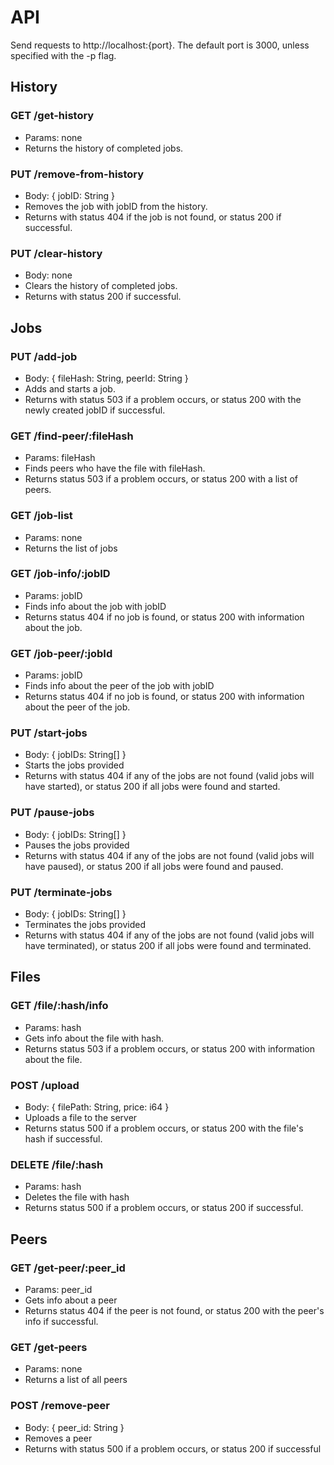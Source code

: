 # API

Send requests to http://localhost:{port}. The default port is 3000, unless specified with the -p flag.

## History
### GET /get-history
- Params: none
- Returns the history of completed jobs.

### PUT /remove-from-history
- Body: { jobID: String }
- Removes the job with jobID from the history.
- Returns with status 404 if the job is not found, or status 200 if successful.

### PUT /clear-history
- Body: none
- Clears the history of completed jobs.
- Returns with status 200 if successful.


## Jobs
### PUT /add-job
- Body: { fileHash: String, peerId: String }
- Adds and starts a job.
- Returns with status 503 if a problem occurs, or status 200 with the newly created jobID if successful.

### GET /find-peer/:fileHash
- Params: fileHash
- Finds peers who have the file with fileHash.
- Returns status 503 if a problem occurs, or status 200 with a list of peers.

### GET /job-list
- Params: none
- Returns the list of jobs

### GET /job-info/:jobID
- Params: jobID
- Finds info about the job with jobID
- Returns status 404 if no job is found, or status 200 with information about the job.

### GET /job-peer/:jobId
- Params: jobID
- Finds info about the peer of the job with jobID
- Returns status 404 if no job is found, or status 200 with information about the peer of the job.

### PUT /start-jobs
- Body: { jobIDs: String[] }
- Starts the jobs provided
- Returns with status 404 if any of the jobs are not found (valid jobs will have started), or status 200 if all jobs were found and started.

### PUT /pause-jobs
- Body: { jobIDs: String[] }
- Pauses the jobs provided
- Returns with status 404 if any of the jobs are not found (valid jobs will have paused), or status 200 if all jobs were found and paused.

### PUT /terminate-jobs
- Body: { jobIDs: String[] }
- Terminates the jobs provided
- Returns with status 404 if any of the jobs are not found (valid jobs will have terminated), or status 200 if all jobs were found and terminated.


## Files
### GET /file/:hash/info
- Params: hash
- Gets info about the file with hash.
- Returns status 503 if a problem occurs, or status 200 with information about the file.

### POST /upload
- Body: { filePath: String, price: i64 }
- Uploads a file to the server
- Returns status 500 if a problem occurs, or status 200 with the file's hash if successful.


### DELETE /file/:hash
- Params: hash
- Deletes the file with hash
- Returns status 500 if a problem occurs, or status 200 if successful.


## Peers
### GET /get-peer/:peer_id
- Params: peer_id
- Gets info about a peer
- Returns status 404 if the peer is not found, or status 200 with the peer's info if successful.

### GET /get-peers
- Params: none
- Returns a list of all peers

### POST /remove-peer
- Body: { peer_id: String }
- Removes a peer
- Returns with status 500 if a problem occurs, or status 200 if successful
